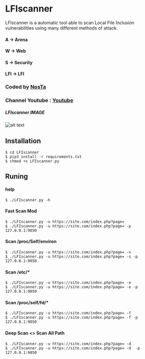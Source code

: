 # LFIscanner

LFIscanner is a  automatic tool able to scan  Local File Inclusion vulnerabilities using many different methods of attack.
#### A -> Arena  
#### W -> Web 
#### S -> Security 
#### LFI -> LFI
### Coded by [NosTa](https://t.me/NosTaMod)
### Channel Youtube : [Youtube](https://www.youtube.com/c/nostamod)

##### LFIscanner IMAGE
![alt text](https://a.top4top.io/p_2113f3va81.png "LFIscanner")






## Installation
``` 
$ cd LFIscanner 
$ pip3 install -r requirements.txt
$ chmod +x LFIscanner.py 

```
## Runing

#### help
```
$ ./LFIscanner.py -h
```
#### Fast Scan Mod
```
$ ./LFIscanner.py -u https://site.com/index.php?page=
$ ./LFIscanner.py -u https://site.com/index.php?page= -p 127.0.0.1:9050
```
#### Scan /proc/Self/environ
```
$ ./LFIscanner.py -u https://site.com/index.php?page= -s 
$ ./LFIscanner.py -u https://site.com/index.php?page= -s -p 127.0.0.1:9050
```
#### Scan /etc/*
```
$ ./LFIscanner.py -u https://site.com/index.php?page= -e
$ ./LFIscanner.py -u https://site.com/index.php?page= -e -p 127.0.0.1:9050
```
#### Scan /proc/self/fd/*
```
$ ./LFIscanner.py -u https://site.com/index.php?page= -f
$ ./LFIscanner.py -u https://site.com/index.php?page= -f -p 127.0.0.1:9050
```
#### Deep Scan <> Scan All Path
```
$ ./LFIscanner.py -u https://site.com/index.php?page= -d
$ ./LFIscanner.py -u https://site.com/index.php?page= -d  -p 127.0.0.1:9050
``` 


